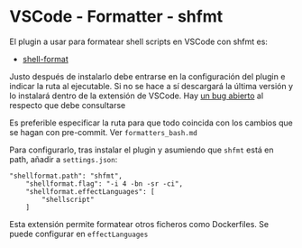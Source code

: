 # VSCode - Formatter - shfmt

El plugin a usar para formatear shell scripts en VSCode con shfmt es:

-   [shell-format](https://marketplace.visualstudio.com/items?itemName=foxundermoon.shell-format)

Justo después de instalarlo debe entrarse en la configuración del plugin e indicar la ruta al ejecutable. Si no se hace a sí descargará la última versión y lo instalará dentro de la extensión de VSCode. Hay [un bug abierto](https://github.com/foxundermoon/vs-shell-format/issues/46) al respecto que debe consultarse

Es preferible especificar la ruta para que todo coincida con los cambios que se hagan con pre-commit. Ver `formatters_bash.md`

Para configurarlo, tras instalar el plugin y asumiendo que `shfmt` está en path, añadir a `settings.json`:

```
"shellformat.path": "shfmt",
    "shellformat.flag": "-i 4 -bn -sr -ci",
    "shellformat.effectLanguages": [
        "shellscript"
    ]
```

Esta extensión permite formatear otros ficheros como Dockerfiles. Se puede configurar en `effectLanguages`
